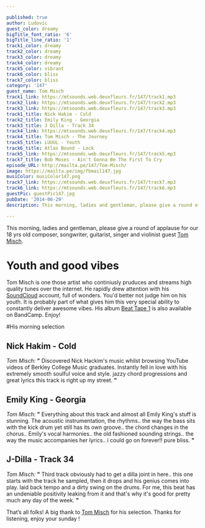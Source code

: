 ```yaml
---

published: true
author: Ludovic
guest_color: dreamy
bigTitle_font_ratio: '6'
bigTitle_line_ratio: '1'
track1_color: dreamy
track2_color: dreamy
track3_color: dreamy
track4_color: dreamy
track5_color: vibrant
track6_color: bliss
track7_color: bliss
category: '147'
guest_name: Tom Misch
track1_link: https://mtsounds.web.deuxfleurs.fr/147/track1.mp3
track2_link: https://mtsounds.web.deuxfleurs.fr/147/track2.mp3
track3_link: https://mtsounds.web.deuxfleurs.fr/147/track3.mp3
track1_title: Nick Hakim - Cold
track2_title: Emily King - Georgia
track3_title: J Dilla - Track 34
track4_link: https://mtsounds.web.deuxfleurs.fr/147/track4.mp3
track4_title: Tom Misch - The Journey
track5_title: LUUUL - Youth
track6_title: Atlas Bound - Lock
track5_link: https://mtsounds.web.deuxfleurs.fr/147/track5.mp3
track7_title: Bob Moses - Ain't Gonna Be The First To Cry
episode_URL: http://mailta.pe/147/Tom-Misch/
image: https://mailta.pe/img/fbmail147.jpg
musiColor: musiColor147.png
track7_link: https://mtsounds.web.deuxfleurs.fr/147/track7.mp3
track6_link: https://mtsounds.web.deuxfleurs.fr/147/track6.mp3
guestPic: guestPic147.jpg
pubDate: '2014-06-29'
description: This morning, ladies and gentleman, please give a round of applause for our 18 yrs old composer, songwriter, guitarist, singer and violinist guest Tom Misch.

---
```


This morning, ladies and gentleman, please give a round of applause for our 18 yrs old composer, songwriter, guitarist, singer and violinist guest [Tom Misch](https://soundcloud.com/tom-misch "Tom Misch Soundcloud").

# Youth and good vibes

Tom Misch is one those artist who continiusly pruduces and streams high quality tunes over the internet. He rapidly drew attention with his [SoundCloud](https://soundcloud.com/tom-misch "Tom Misch Soundcloud") account, full of wonders. You'd better not judge him on his youth. It is probably part of what gives him this very special ability to constantly deliver awesome vibes. His album [Beat Tape 1](http://tommisch1.bandcamp.com/album/beat-tape-1 "Tom Misch Bandcamp") is also available on BandCamp. Enjoy!

#His morning selection

## Nick Hakim - Cold
_Tom Misch:_ **"** Discovered Nick Hackim's music whilst browsing YouTube videos of Berkley College Music graduates. Instantly fell in love with his extremely smooth soulful voice and style. jazzy chord progressions and great lyrics this track is right up my street. **"** 

## Emily King - Georgia
_Tom Misch:_ **"** Everything about this track and almost all Emily King's stuff is stunning. The acoustic instrumentation, the rhythms.. the way the bass sits with the kick drum yet still has its own groove.. the chord changes in the chorus.. Emily's vocal harmonies.. the old fashioned sounding strings.. the way the music accompanies her lyrics.. i could go on forever!! pure bliss. **"** 

## J-Dilla - Track 34
_Tom Misch:_ **"** Third track obviously had to get a dilla joint in here.. this one starts with the track he sampled, then it drops and his genius comes into play. laid back tempo and a dirty swing on the drums. For me, this beat has an undeniable positivity leaking from it and that's why it's good for pretty much any day of the week. **"** 


That’s all folks! A big thank to [Tom Misch](https://soundcloud.com/tom-misch "Tom Misch Soundcloud") for his selection. Thanks for listening, enjoy your sunday !
